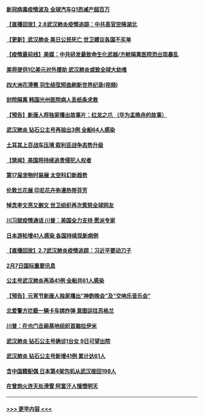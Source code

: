 #### [新冠病毒疫情波及 全球汽车Q1恐减产超百万](../pages/prog202/a102772695.md?t=02090202) 
#### [【直播回放】2.8武汉肺炎疫情追踪：中共高官空降湖北](../pages/prog202/a102772618.md?t=02090202) 
#### [【更新】武汉肺炎 美日公民死亡 世卫建议各国不买单](../pages/prog202/a102770740.md?t=02090202) 
#### [【疫情最前线】美媒：中共研发最致命生化武器/方舱隔离医院恐出现暴乱](../pages/prog202/a102772439.md?t=02090202) 
#### [美将提供1亿美元对外援助 武汉肺炎或致全球大劫难](../pages/prog202/a102772361.md?t=02090202) 
#### [四大洲花滑赛 羽生结弦短曲刷新世界纪录(视频)](../pages/prog202/a102772341.md?t=02090202) 
#### [封院隔离 韩国光州医院病人丢纸条求救](../pages/prog202/a102772282.md?t=02090202) 
#### [【预告】新唐人将独家播出故事片：红龙之爪 （华为孟晚舟的故事）](../pages/prog202/a102767728.md?t=02090202) 
#### [武汉肺炎 钻石公主号再验出3例 全船64人感染](../pages/prog202/a102771726.md?t=02090202) 
#### [土耳其上百战车压境 叙利亚战争态势升级](../pages/prog202/a102772132.md?t=02090202) 
#### [【禁闻】美国将持续追责侵犯人权者](../pages/prog202/a102772042.md?t=02090202) 
#### [第17届宠物时装展 太空科幻新趋势](../pages/prog202/a102772033.md?t=02090202) 
#### [伦敦兰花展 印尼花卉弥漫热带芬芳](../pages/prog202/a102772026.md?t=02090202) 
#### [悼念李文亮又删文 世卫组织再次惹怒全球网友](../pages/prog202/a102771968.md?t=02090202) 
#### [川习就疫情通话 川普：美国全力支持 愿派专家](../pages/prog202/a102771930.md?t=02090202) 
#### [日本游轮增41人感染 各国持续现新病例](../pages/prog202/a102771912.md?t=02090202) 
#### [【直播回放】2.7武汉肺炎疫情追踪：习近平要动刀子](../pages/prog202/a102771649.md?t=02090202) 
#### [2月7日国际重要讯息](../pages/prog202/a102771747.md?t=02090202) 
#### [公主号武汉肺炎再添41例 全船共61人感染](../pages/prog202/a102771703.md?t=02090202) 
#### [【预告】元宵节新唐人独家播出“神韵晚会”及“交响乐音乐会”](../pages/prog202/a102767674.md?t=02090202) 
#### [北爱警方拦截一辆卡车绑炸弹 意图运往苏格兰](../pages/prog202/a102771609.md?t=02090202) 
#### [川普：在也门击毙基地组织首脑拉伊米](../pages/prog202/a102771528.md?t=02090202) 
#### [武汉肺炎 钻石公主号确诊1台女 9日可望出院](../pages/prog202/a102771518.md?t=02090202) 
#### [武汉肺炎 钻石公主号新增41例 累计达61人](../pages/prog202/a102771486.md?t=02090202) 
#### [含中国籍配偶 日本第4架包机从武汉接回198人](../pages/prog202/a102771472.md?t=02090202) 
#### [在曾炮火连天处滑雪 阿富汗人憧憬明天](../pages/prog202/a102771290.md?t=02090202) 

----
#### [ >>> 更早内容 <<< ](../indexes/prog202-earlier.md)
